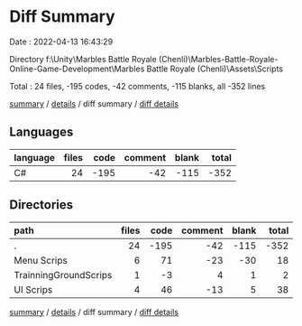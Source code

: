 # Diff Summary

Date : 2022-04-13 16:43:29

Directory f:\Unity\Marbles Battle Royale (Chenli)\Marbles-Battle-Royale-Online-Game-Development\Marbles Battle Royale (Chenli)\Assets\Scripts

Total : 24 files,  -195 codes, -42 comments, -115 blanks, all -352 lines

[summary](results.md) / [details](details.md) / diff summary / [diff details](diff-details.md)

## Languages
| language | files | code | comment | blank | total |
| :--- | ---: | ---: | ---: | ---: | ---: |
| C# | 24 | -195 | -42 | -115 | -352 |

## Directories
| path | files | code | comment | blank | total |
| :--- | ---: | ---: | ---: | ---: | ---: |
| . | 24 | -195 | -42 | -115 | -352 |
| Menu Scrips | 6 | 71 | -23 | -30 | 18 |
| TrainningGroundScrips | 1 | -3 | 4 | 1 | 2 |
| UI Scrips | 4 | 46 | -13 | 5 | 38 |

[summary](results.md) / [details](details.md) / diff summary / [diff details](diff-details.md)
